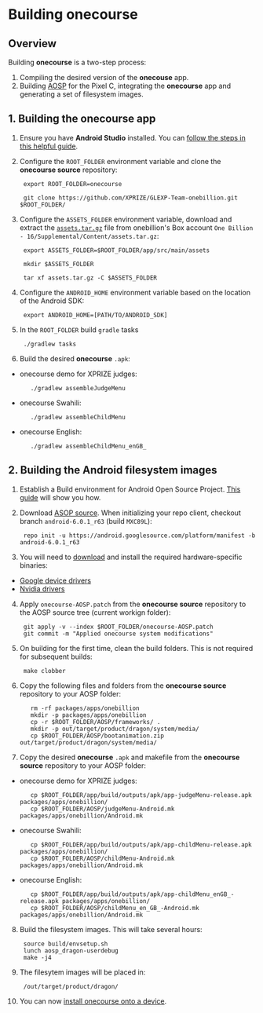 # Building onecourse

## Overview
Building **onecourse** is a two-step process:


1. Compiling the desired version of the **onecouse** app.
2. Building [AOSP](https://source.android.com) for the Pixel C, integrating the **onecourse** app and generating a set of filesystem images.




## 1. Building the onecourse app

1. Ensure you have **Android Studio** installed. You can [follow the steps in this helpful guide](https://developer.android.com/studio/install.html).

2. Configure the `ROOT_FOLDER` environment variable and clone the **onecourse source** repository:

        export ROOT_FOLDER=onecourse
        
        git clone https://github.com/XPRIZE/GLEXP-Team-onebillion.git $ROOT_FOLDER/

3. Configure the `ASSETS_FOLDER` environment variable, download and extract the [`assets.tar.gz`](https://xprizefoundation.box.com/s/xwqy6595mvxlmtluof5z50m87lhqe7c1) file from onebillion's Box account `One Billion - 16/Supplemental/Content/assets.tar.gz`:

        export ASSETS_FOLDER=$ROOT_FOLDER/app/src/main/assets
        
        mkdir $ASSETS_FOLDER
        
        tar xf assets.tar.gz -C $ASSETS_FOLDER

4. Configure the `ANDROID_HOME` environment variable based on the location of the Android SDK:

        export ANDROID_HOME=[PATH/TO/ANDROID_SDK]
        
5. In the `ROOT_FOLDER` build `gradle` tasks

        ./gradlew tasks

6. Build the desired **onecourse** `.apk`:
 - onecourse demo for XPRIZE judges:

          ./gradlew assembleJudgeMenu

 - onecourse Swahili:

          ./gradlew assembleChildMenu

 - onecourse English:

          ./gradlew assembleChildMenu_enGB_
        



## 2. Building the Android filesystem images


1. Establish a Build environment for Android Open Source Project. [This guide](https://source.android.com/source/initializing.html) will show you how.

2. Download [ASOP source](https://source.android.com/source/downloading.html). When initializing your repo client, checkout branch `android-6.0.1_r63` (build `MXC89L`):
        
        repo init -u https://android.googlesource.com/platform/manifest -b android-6.0.1_r63

3. You will need to [download](https://developers.google.com/android/drivers) and install the required hardware-specific binaries:
 - [Google device drivers](https://dl.google.com/dl/android/aosp/google_devices-dragon-mxc89l-5452d463.tgz)
 - [Nvidia drivers](https://dl.google.com/dl/android/aosp/nvidia-dragon-mxc89l-7dd0c758.tgz)

4. Apply `onecourse-AOSP.patch` from the **onecourse source** repository to the AOSP source tree (current workign folder):

        git apply -v --index $ROOT_FOLDER/onecourse-AOSP.patch    
        git commit -m "Applied onecourse system modifications"


5. On building for the first time, clean the build folders. This is not required for subsequent builds:

        make clobber 
        
6. Copy the following files and folders from the **onecourse source** repository to your AOSP folder:

          rm -rf packages/apps/onebillion
          mkdir -p packages/apps/onebillion
          cp -r $ROOT_FOLDER/AOSP/frameworks/ .
          mkdir -p out/target/product/dragon/system/media/
          cp $ROOT_FOLDER/AOSP/bootanimation.zip out/target/product/dragon/system/media/
 
7. Copy the desired **onecourse** `.apk` and makefile from the **onecourse source** repository to your AOSP folder:
 - onecourse demo for XPRIZE judges:

          cp $ROOT_FOLDER/app/build/outputs/apk/app-judgeMenu-release.apk packages/apps/onebillion/
          cp $ROOT_FOLDER/AOSP/judgeMenu-Android.mk packages/apps/onebillion/Android.mk

 - onecourse Swahili:

          cp $ROOT_FOLDER/app/build/outputs/apk/app-childMenu-release.apk packages/apps/onebillion/
          cp $ROOT_FOLDER/AOSP/childMenu-Android.mk packages/apps/onebillion/Android.mk

 - onecourse English:

          cp $ROOT_FOLDER/app/build/outputs/apk/app-childMenu_enGB_-release.apk packages/apps/onebillion/
          cp $ROOT_FOLDER/AOSP/childMenu_en_GB_-Android.mk packages/apps/onebillion/Android.mk
              
         
        
8. Build the filesystem images. This will take several hours:

        source build/envsetup.sh
        lunch aosp_dragon-userdebug
        make -j4

9. The filesytem images will be placed in:

        /out/target/product/dragon/

10. You can now [install onecourse onto a device](INSTALL.md).
